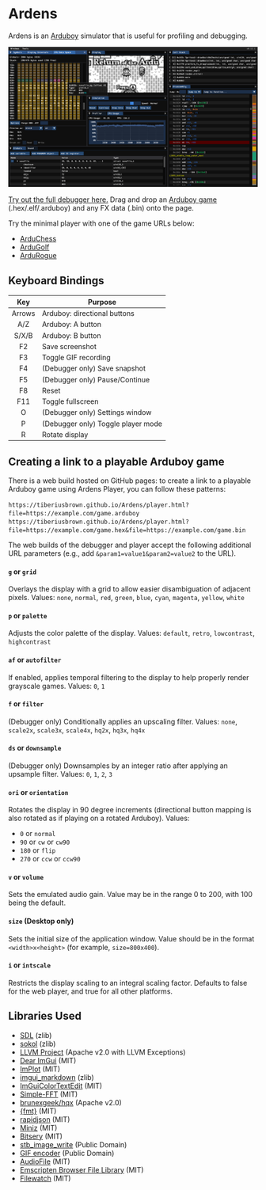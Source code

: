 # Ardens

Ardens is an [Arduboy](https://www.arduboy.com/) simulator that is useful for profiling and debugging.

![screenshot](img/screenshot.png)

[Try out the full debugger here.](https://tiberiusbrown.github.io/Ardens/)
Drag and drop an [Arduboy game](https://community.arduboy.com/c/games/35) (.hex/.elf/.arduboy) and any FX data (.bin) onto the page.

Try the minimal player with one of the game URLs below:

- [ArduChess](https://tiberiusbrown.github.io/Ardens/player.html?file=https://raw.githubusercontent.com/tiberiusbrown/arduchess/master/arduchess/arduchess.hex)
- [ArduGolf](https://tiberiusbrown.github.io/Ardens/player.html?file=https://raw.githubusercontent.com/tiberiusbrown/arduboy_minigolf/master/ardugolf.hex)
- [ArduRogue](https://tiberiusbrown.github.io/Ardens/player.html?file=https://raw.githubusercontent.com/tiberiusbrown/ardurogue/master/ardurogue.hex)

## Keyboard Bindings

|   Key  | Purpose                            |
|:------:|------------------------------------|
| Arrows | Arduboy: directional buttons       |
|   A/Z  | Arduboy: A button                  |
|  S/X/B | Arduboy: B button                  |
|   F2   | Save screenshot                    |
|   F3   | Toggle GIF recording               |
|   F4   | (Debugger only) Save snapshot      |
|   F5   | (Debugger only) Pause/Continue     |
|   F8   | Reset                              |
|   F11  | Toggle fullscreen                  |
|    O   | (Debugger only) Settings window    |
|    P   | (Debugger only) Toggle player mode |
|    R   | Rotate display                     |

## Creating a link to a playable Arduboy game

There is a web build hosted on GitHub pages: to create a link to a playable Arduboy game using Ardens Player, you can follow these patterns:

`https://tiberiusbrown.github.io/Ardens/player.html?file=https://example.com/game.arduboy`
`https://tiberiusbrown.github.io/Ardens/player.html?file=https://example.com/game.hex&file=https://example.com/game.bin`

The web builds of the debugger and player accept the following additional URL parameters (e.g., add `&param1=value1&param2=value2` to the URL).

#### `g` or `grid`
Overlays the display with a grid to allow easier disambiguation of adjacent pixels.
Values: `none`, `normal`, `red`, `green`, `blue`, `cyan`, `magenta`, `yellow`, `white`

#### `p` or `palette`
Adjusts the color palette of the display.
Values: `default`, `retro`, `lowcontrast`, `highcontrast`

#### `af` or `autofilter`
If enabled, applies temporal filtering to the display to help properly render grayscale games.
Values: `0`, `1`

#### `f` or `filter`
(Debugger only) Conditionally applies an upscaling filter.
Values: `none`, `scale2x`, `scale3x`, `scale4x`, `hq2x`, `hq3x`, `hq4x`

#### `ds` or `downsample`
(Debugger only) Downsamples by an integer ratio after applying an upsample filter.
Values: `0`, `1`, `2`, `3`

#### `ori` or `orientation`
Rotates the display in 90 degree increments (directional button mapping is also rotated as if playing on a rotated Arduboy).
Values:
- `0` or `normal`
- `90` or `cw` or `cw90`
- `180` or `flip`
- `270` or `ccw` or `ccw90`

#### `v` or `volume`
Sets the emulated audio gain. Value may be in the range 0 to 200, with 100 being the default.

#### `size` (Desktop only)
Sets the initial size of the application window. Value should be in the format `<width>x<height>` (for example, `size=800x400`).

#### `i` or `intscale`
Restricts the display scaling to an integral scaling factor. Defaults to false for the web player, and true for all other platforms.

## Libraries Used

- [SDL](https://github.com/libsdl-org/SDL) (zlib)
- [sokol](https://github.com/floooh/sokol) (zlib)
- [LLVM Project](https://github.com/llvm/llvm-project) (Apache v2.0 with LLVM Exceptions) 
- [Dear ImGui](https://github.com/ocornut/imgui) (MIT)
- [ImPlot](https://github.com/epezent/implot) (MIT)
- [imgui_markdown](https://github.com/juliettef/imgui_markdown) (zlib)
- [ImGuiColorTextEdit](https://github.com/BalazsJako/ImGuiColorTextEdit) (MIT)
- [Simple-FFT](https://github.com/d1vanov/Simple-FFT) (MIT)
- [brunexgeek/hqx](https://github.com/brunexgeek/hqx) (Apache v2.0)
- [{fmt}](https://github.com/fmtlib/fmt) (MIT)
- [rapidjson](https://github.com/Tencent/rapidjson) (MIT)
- [Miniz](https://github.com/richgel999/miniz) (MIT)
- [Bitsery](https://github.com/fraillt/bitsery) (MIT)
- [stb_image_write](https://github.com/nothings/stb/blob/master/stb_image_write.h) (Public Domain)
- [GIF encoder](https://github.com/lecram/gifenc) (Public Domain)
- [AudioFile](https://github.com/adamstark/AudioFile) (MIT)
- [Emscripten Browser File Library](https://github.com/Armchair-Software/emscripten-browser-file) (MIT)
- [Filewatch](https://github.com/ThomasMonkman/filewatch) (MIT)

